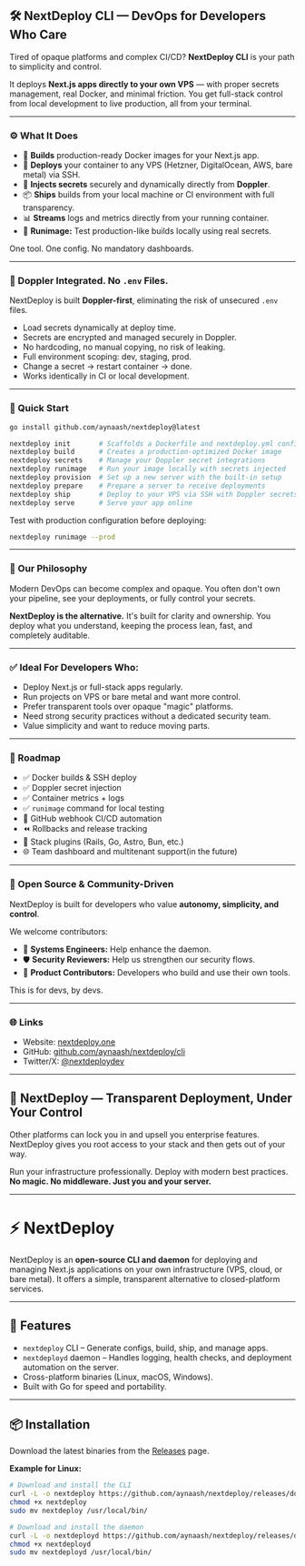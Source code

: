 ## 🛠️ NextDeploy CLI — DevOps for Developers Who Care

Tired of opaque platforms and complex CI/CD? **NextDeploy CLI** is your path to simplicity and control.

It deploys **Next.js apps directly to your own VPS** — with proper secrets management, real Docker, and minimal friction. You get full-stack control from local development to live production, all from your terminal.

---

### ⚙️ What It Does

*   🧱 **Builds** production-ready Docker images for your Next.js app.
*   🚀 **Deploys** your container to any VPS (Hetzner, DigitalOcean, AWS, bare metal) via SSH.
*   🔐 **Injects secrets** securely and dynamically directly from **Doppler**.
*   📦 **Ships** builds from your local machine or CI environment with full transparency.
*   📊 **Streams** logs and metrics directly from your running container.
*   🧪 **Runimage:** Test production-like builds locally using real secrets.

One tool. One config. No mandatory dashboards.

---

### 🔐 Doppler Integrated. No `.env` Files.

NextDeploy is built **Doppler-first**, eliminating the risk of unsecured `.env` files.

*   Load secrets dynamically at deploy time.
*   Secrets are encrypted and managed securely in Doppler.
*   No hardcoding, no manual copying, no risk of leaking.
*   Full environment scoping: dev, staging, prod.
*   Change a secret → restart container → done.
*   Works identically in CI or local development.

---

### 🚀 Quick Start

```bash
go install github.com/aynaash/nextdeploy@latest
```

```bash
nextdeploy init       # Scaffolds a Dockerfile and nextdeploy.yml config
nextdeploy build      # Creates a production-optimized Docker image
nextdeploy secrets    # Manage your Doppler secret integrations
nextdeploy runimage   # Run your image locally with secrets injected
nextdeploy provision  # Set up a new server with the built-in setup
nextdeploy prepare    # Prepare a server to receive deployments
nextdeploy ship       # Deploy to your VPS via SSH with Doppler secrets
nextdeploy serve      # Serve your app online
```

Test with production configuration before deploying:

```bash
nextdeploy runimage --prod
```

---

### 🧠 Our Philosophy

Modern DevOps can become complex and opaque. You often don't own your pipeline, see your deployments, or fully control your secrets.

**NextDeploy is the alternative.** It's built for clarity and ownership. You deploy what you understand, keeping the process lean, fast, and completely auditable.

---

### ✅ Ideal For Developers Who:

*   Deploy Next.js or full-stack apps regularly.
*   Run projects on VPS or bare metal and want more control.
*   Prefer transparent tools over opaque "magic" platforms.
*   Need strong security practices without a dedicated security team.
*   Value simplicity and want to reduce moving parts.

---

### 📍 Roadmap

*   ✅ Docker builds & SSH deploy
*   ✅ Doppler secret injection
*   ✅ Container metrics + logs
*   ✅ `runimage` command for local testing
*   🔄 GitHub webhook CI/CD automation
*   ⏪ Rollbacks and release tracking
*   🔌 Stack plugins (Rails, Go, Astro, Bun, etc.)
*   🌐 Team dashboard and multitenant support(in the future)

---

### 🧱 Open Source & Community-Driven

NextDeploy is built for developers who value **autonomy, simplicity, and control**.

We welcome contributors:
*   📡 **Systems Engineers:** Help enhance the daemon.
*   🛡️ **Security Reviewers:** Help us strengthen our security flows.
*   🧠 **Product Contributors:** Developers who build and use their own tools.

This is for devs, by devs.

---

### 🌐 Links

*   Website: [nextdeploy.one](https://nextdeploy.one)
*   GitHub: [github.com/aynaash/nextdeploy/cli](https://github.com/aynaash/nextdeploy/cli)
*   Twitter/X: [@nextdeploydev](https://twitter.com/nextdeploydev)

---

## 🚀 NextDeploy — Transparent Deployment, Under Your Control

Other platforms can lock you in and upsell you enterprise features. NextDeploy gives you root access to your stack and then gets out of your way.

Run your infrastructure professionally. Deploy with modern best practices.
**No magic. No middleware. Just you and your server.**

---
# ⚡ NextDeploy

NextDeploy is an **open-source CLI and daemon** for deploying and managing Next.js applications on your own infrastructure (VPS, cloud, or bare metal). It offers a simple, transparent alternative to closed-platform services.

---

## 🚀 Features
- `nextdeploy` CLI – Generate configs, build, ship, and manage apps.
- `nextdeployd` daemon – Handles logging, health checks, and deployment automation on the server.
- Cross-platform binaries (Linux, macOS, Windows).
- Built with Go for speed and portability.

---

## 📦 Installation

Download the latest binaries from the [Releases](https://github.com/aynaash/nextdeploy/releases) page.

**Example for Linux:**

```bash
# Download and install the CLI
curl -L -o nextdeploy https://github.com/aynaash/nextdeploy/releases/download/v0.1.0/nextdeploy-linux-amd64
chmod +x nextdeploy
sudo mv nextdeploy /usr/local/bin/

# Download and install the daemon
curl -L -o nextdeployd https://github.com/aynaash/nextdeploy/releases/download/v0.1.0/nextdeployd-linux-amd64
chmod +x nextdeployd
sudo mv nextdeployd /usr/local/bin/
```
